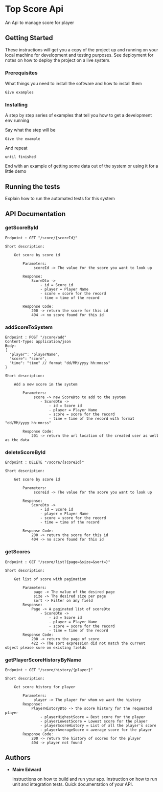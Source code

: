 # Top Score Api

An Api to manage score for player

## Getting Started

These instructions will get you a copy of the project up and running on your local machine for development and testing purposes. See deployment for notes on how to deploy the project on a live system.

### Prerequisites

What things you need to install the software and how to install them

```
Give examples
```

### Installing

A step by step series of examples that tell you how to get a development env running

Say what the step will be

```
Give the example
```

And repeat

```
until finished
```

End with an example of getting some data out of the system or using it for a little demo

## Running the tests

Explain how to run the automated tests for this system

## API Documentation

### getScoreById
```
Endpoint : GET "/score/{scoreId}"

Short description:

	Get score by score id

        Parameters:
             scoreId -> The value for the score you want to look up

        Response:
            ScoreDto ->
                - id = Score id
                - player = Player Name
                - score = score for the record
                - time = time of the record

        Response Code:
            200 -> return the score for this id
            404 -> no score found for this id
```

### addScoreToSystem
```
Endpoint : POST "/score/add"
Content-Type: application/json
Body:
{
  "player": "playerName",
  "score": "score",
  "time": "time" // format "dd/MM/yyyy hh:mm:ss"
}

Short description:

    Add a new score in the system

        Parameters:
             score -> new ScoreDto to add to the system
                - ScoreDto ->
                    - id = Score id
                    - player = Player Name
                    - score = score for the record
                    - time = time of the record with format "dd/MM/yyyy hh:mm:ss"

        Response Code:
            201 -> return the url location of the created user as well as the data
```

### deleteScoreById
```
Endpoint : DELETE "/score/{scoreId}"

Short description:

	Get score by score id

        Parameters:
             scoreId -> The value for the score you want to look up

        Response:
            ScoreDto ->
                - id = Score id
                - player = Player Name
                - score = score for the record
                - time = time of the record

        Response Code:
            200 -> return the score for this id
            404 -> no score found for this id
```

### getScores
```
Endpoint : GET "/score/list?{page=&size=&sort=}"

Short description:

    Get list of score with pagination

        Parameters:
             page -> The value of the desired page
             size -> The desired size per page
             sort -> Filter on any field
        Response:
            Page -> A paginated list of scoreDto
                - ScoreDto ->
                    - id = Score id
                    - player = Player Name
                    - score = score for the record
                    - time = time of the record
        Response Code:
            200 -> return the page of score
            422 -> The sort expression did not match the current object please sure on existing fields
```

### getPlayerScoreHistoryByName
```
Endpoint : GET "/score/history/{player}"

Short description:

	Get score history for player

        Parameters:
             player -> The player for whom we want the history
        Response:
            PlayerHistoryDto -> the score history for the requested player
                - playerHighestScore = Best score for the player
                - playerLowestScore = Lowest score for the player
                - playerScoreHistory = List of all the player's score
                - playerAverageScore = average score for the player
        Response Code:
            200 -> return the history of scores for the player
            404 -> player not found
```

## Authors

* **Maire Edward**




    Instructions on how to build and run your app.
    Instruction on how to run unit and integration tests.
    Quick documentation of your API.

